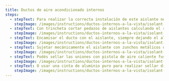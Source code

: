 ```yaml
---
title: Ductos de aire acondicionado internos
steps:
  - stepText: Para realizar la correcta instalación de este aislante necesitarás un metro, una escuadra o regla metálica, zunchos plásticos o metálicos, un marcador, cinta metalizada y una pistola de aire caliente.
    stepImage: /images/instructions/ductos-internos-a-la-vista/isolant-aislantes-linea-climatizacion-espuma-aluminio-ductos-paso-a-paso-colocacion-paso-1.jpg
  - stepText: Con trincheta cortar pedazos de aislantes calculando el recorrido de envoltura de los ductos. Podés marcar el aluminio con la misma trincheta y sacarle una franja para luego realizar una refuerzo de la unión con pistola de aire caliente.
    stepImage: /images/instructions/ductos-internos-a-la-vista/isolant-aislantes-linea-climatizacion-espuma-aluminio-ductos-paso-a-paso-colocacion-paso-2.jpg
  - stepText: Encamisar el ducto con el aislante, siempre dejando el aluminio reforzado hacia la intemperie.
    stepImage: /images/instructions/ductos-internos-a-la-vista/isolant-aislantes-linea-climatizacion-espuma-aluminio-ductos-paso-a-paso-colocacion-paso-3.jpg
  - stepText: Sujetar mecánicamente el aislante con zunchos metálicos o plásticos resistentes intemperie. Podés pegar con cemento de contacto la espuma al ducto, pero nunca dejes de colocar la fijación mecánica, ya que con el paso del tiempo todos los pegamos pierden efectividad y sobre todo si están solicitados a los agentes del clima.
    stepImage: /images/instructions/ductos-internos-a-la-vista/isolant-aislantes-linea-climatizacion-espuma-aluminio-ductos-paso-a-paso-colocacion-paso-4.jpg
  - stepText: Podés sellar las uniones con pistola de aire caliente fusionando la espuma tanto a lo largo, como en las uniones entre tramos.
    stepImage: /images/instructions/ductos-internos-a-la-vista/isolant-aislantes-linea-climatizacion-espuma-aluminio-ductos-paso-a-paso-colocacion-paso-5.jpg
  - stepText: O usar una cinta de aluminio puro para realizar sellar dichas uniones.
    stepImage: /images/instructions/ductos-internos-a-la-vista/isolant-aislantes-linea-climatizacion-espuma-aluminio-ductos-paso-a-paso-colocacion-paso-6.jpg
---
```

